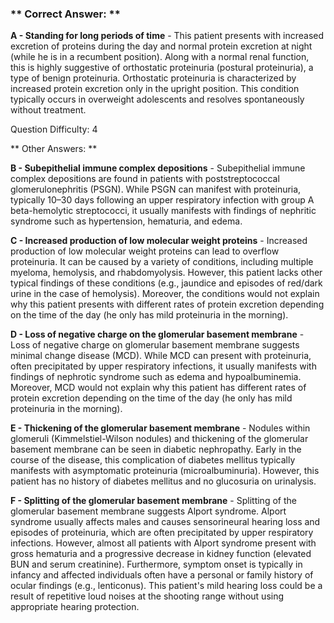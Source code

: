 ### ** Correct Answer: **

**A - Standing for long periods of time** - This patient presents with increased excretion of proteins during the day and normal protein excretion at night (while he is in a recumbent position). Along with a normal renal function, this is highly suggestive of orthostatic proteinuria (postural proteinuria), a type of benign proteinuria. Orthostatic proteinuria is characterized by increased protein excretion only in the upright position. This condition typically occurs in overweight adolescents and resolves spontaneously without treatment.

Question Difficulty: 4

** Other Answers: **

**B - Subepithelial immune complex depositions** - Subepithelial immune complex depositions are found in patients with poststreptococcal glomerulonephritis (PSGN). While PSGN can manifest with proteinuria, typically 10–30 days following an upper respiratory infection with group A beta-hemolytic streptococci, it usually manifests with findings of nephritic syndrome such as hypertension, hematuria, and edema.

**C - Increased production of low molecular weight proteins** - Increased production of low molecular weight proteins can lead to overflow proteinuria. It can be caused by a variety of conditions, including multiple myeloma, hemolysis, and rhabdomyolysis. However, this patient lacks other typical findings of these conditions (e.g., jaundice and episodes of red/dark urine in the case of hemolysis). Moreover, the conditions would not explain why this patient presents with different rates of protein excretion depending on the time of the day (he only has mild proteinuria in the morning).

**D - Loss of negative charge on the glomerular basement membrane** - Loss of negative charge on glomerular basement membrane suggests minimal change disease (MCD). While MCD can present with proteinuria, often precipitated by upper respiratory infections, it usually manifests with findings of nephrotic syndrome such as edema and hypoalbuminemia. Moreover, MCD would not explain why this patient has different rates of protein excretion depending on the time of the day (he only has mild proteinuria in the morning).

**E - Thickening of the glomerular basement membrane** - Nodules within glomeruli (Kimmelstiel-Wilson nodules) and thickening of the glomerular basement membrane can be seen in diabetic nephropathy. Early in the course of the disease, this complication of diabetes mellitus typically manifests with asymptomatic proteinuria (microalbuminuria). However, this patient has no history of diabetes mellitus and no glucosuria on urinalysis.

**F - Splitting of the glomerular basement membrane** - Splitting of the glomerular basement membrane suggests Alport syndrome. Alport syndrome usually affects males and causes sensorineural hearing loss and episodes of proteinuria, which are often precipitated by upper respiratory infections. However, almost all patients with Alport syndrome present with gross hematuria and a progressive decrease in kidney function (elevated BUN and serum creatinine). Furthermore, symptom onset is typically in infancy and affected individuals often have a personal or family history of ocular findings (e.g., lenticonus). This patient's mild hearing loss could be a result of repetitive loud noises at the shooting range without using appropriate hearing protection.

